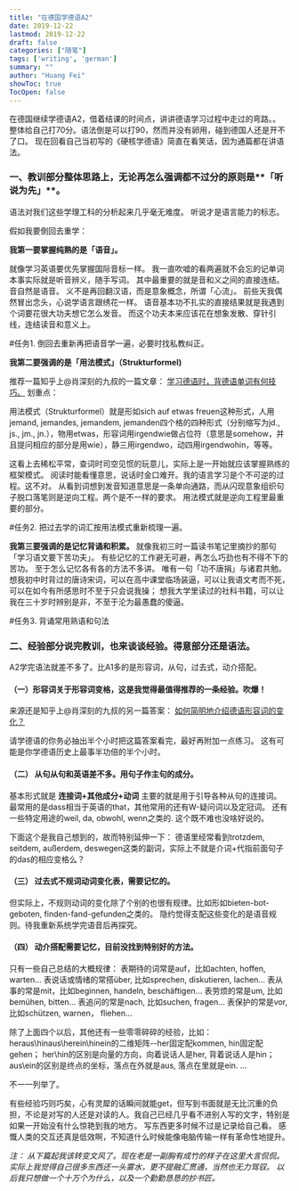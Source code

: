 ```yaml
---
title: "在德国学德语A2"
date: 2019-12-22
lastmod: 2019-12-22
draft: false
categories: ["随笔"]
tags: ['writing', 'german']
summary: ""
author: "Huang Fei"
showToc: true
TocOpen: false
---
```


在德国继续学德语A2，借着结课的时间点，讲讲德语学习过程中走过的弯路。。
整体给自己打70分。语法倒是可以打90，然而并没有卵用，碰到德国人还是开不了口。
现在回看自己当初写的《硬核学德语》简直在看笑话，因为通篇都在讲语法。

### 一、教训部分整体思路上，无论再怎么强调都不过分的原则是**「听说为先」**。
语法对我们这些学理工科的分析起来几乎毫无难度。
听说才是语言能力的标志。 

假如我要倒回去重学：

**我第一要掌握纯熟的是「语音」。**

就像学习英语要优先掌握国际音标一样。
我一直吹嘘的看两遍就不会忘的记单词本事实际就是听音辨义，随手写词。
其中最重要的就是音和义之间的直接连结。
音自然是语音。
义不是再回翻汉语，而是意象概念，所谓「心流」。
前些天我偶然冒出念头，心说学语言跟绣花一样。
语音基本功不扎实的直接结果就是我遇到个词要花很大功夫想它怎么发音。
而这个功夫本来应该花在想象发散、穿针引线，连结读音和意义上。

#任务1. 倒回去重新再把语音学一遍，必要时找私教纠正。

**我第二要强调的是「用法模式」（Strukturformel)**

推荐一篇知乎上@肖深刻的九叔的一篇文章： [学习德语时，背德语单词有何技巧。](https://www.zhihu.com/question/23633220/answer/71364178) 划重点：

用法模式（Strukturformel）就是形如sich auf etwas freuen这种形式，人用jemand, jemandes, jemandem, jemanden四个格的四种形式（分别缩写为jd., js., jm., jn.），物用etwas，形容词用irgendwie做占位符（意思是somehow，并且提问相应的部分是用wie），静三用irgendwo，动四用irgendwohin，等等。 

这看上去稀松平常，查词时司空见惯的玩意儿，实际上是一开始就应该掌握熟练的框架模式。
阅读时能看懂意思，说话时金口难开。我的语言学习是个不可逆的过程。这不对。
从看到词想到发音知道意思是一条单向通路，而从闪现意象组织句子脱口落笔则是逆向工程。两个是不一样的要求。
用法模式就是逆向工程里最重要的部分。 

#任务2. 把过去学的词汇按用法模式重新梳理一遍。

**我第三要强调的是记忆背诵和积累。**
就像我初三时一篇读书笔记里摘抄的那句「学习语文要下苦功夫」。
有些记忆的工作避无可避，再怎么巧劲也有不得不下的苦功。
至于怎么记忆各有各的方法不多讲。 
唯有一句「功不唐捐」与诸君共勉。
想我初中时背过的唐诗宋词，可以在高中课堂临场装逼，可以让我语文考而不死，可以在如今有所感思时不至于只会说我操； 
想我大学里读过的社科书籍，可以让我在三十岁时辨别是非，不至于沦为最愚蠢的傻逼。

#任务3. 背诵常用熟语和句法

### **二、经验部分**说完教训，也来谈谈经验。得意部分还是语法。 
A2学完语法就差不多了。比A1多的是形容词，从句，过去式，动介搭配。

#### **（一）形容词**关于形容词变格，这是我觉得最值得推荐的一条经验。吹爆！ 
来源还是知乎上@肖深刻的九叔的另一篇答案： [如何简明地介绍德语形容词的变化？](https://www.zhihu.com/question/47417495/answer/105990321)

[](http://f3i.fun/wp-content/uploads/2020/02/d80fed5f70cb8dcdb1dc352d8e510a7f_720w.jpg)请学德语的你务必抽出半个小时把这篇答案看完，最好再附加一点练习。 这有可能是你学德语历史上最事半功倍的半个小时。

#### **（二） 从句**从句和英语差不多。用句子作主句的成分。
基本形式就是 **连接词+其他成分+动词**
主要的就是用于引导各种从句的连接词。
最常用的是dass相当于英语的that，其他常用的还有W-疑问词以及定冠词。
还有一些特定用途的weil, da, obwohl, wenn之类的.
这个既不难也没啥好说的。

下面这个是我自己想到的，故而特别延伸一下：
德语里经常看到trotzdem, seitdem, außerdem, deswegen这类的副词，实际上不就是介词+代指前面句子的das的相应变格么？

#### **（三） 过去式**不规词动词变化表，需要记忆的。
但实际上，不规则动词的变化除了个别的也很有规律。比如形如bieten-bot-geboten, finden-fand-gefunden之类的。
隐约觉得支配这些变化的是语音规则。待我重新系统学完语音后再探究。

#### **（四） 动介搭配**需要记忆，目前没找到特别好的方法。 
只有一些自己总结的大概规律：
表期待的词常是auf，比如achten, hoffen, warten…
表说话或情绪的常搭über, 比如sprechen, diskutieren, lachen…
表从事的常是mit，比如beginnen, handeln, beschäftigen…
表劳烦的常是um, 比如bemühen, bitten…
表追问的常是nach, 比如suchen, fragen…
表保护的常是vor, 比如schützen, warnen， fliehen…

除了上面四个以后，其他还有一些零零碎碎的经验，比如：
heraus\hinaus\herein\hinein的二维矩阵--her固定配kommen, hin固定配gehen； her\hin的区别是向量的方向，向着说话人是her, 背着说话人是hin； aus\ein的区别是终点的坐标，落点在外就是aus, 落点在里就是ein. ...

不一一列举了。

有些经验巧则巧矣，心有灵犀的话瞬间就能get，但写到书面就是无比沉重的负担，不论是对写的人还是对读的人。我自己已经几乎看不进别人写的文字，特别是如果一开始没有什么惊艳到我的地方。
写东西更多时候不过是记录给自己看。
感慨人类的交互还真是低效啊，不知道什么时候能像电脑传输一样有革命性地提升。

*注：
从下篇起我该转变文风了。现在老是一副胸有成竹的样子在这里大言侃侃。
实际上我觉得自己很多东西还一头雾水，更不提融汇贯通，当然也无力驾驭。
以后我只想做一个十万个为什么，以及一个勤勤恳恳的抄书匠。*